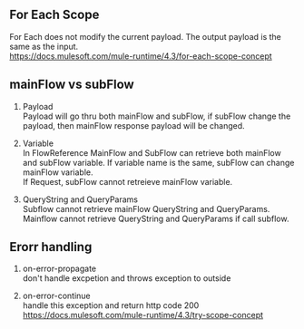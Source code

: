## For Each Scope 
For Each does not modify the current payload. The output payload is the same as the input.  
https://docs.mulesoft.com/mule-runtime/4.3/for-each-scope-concept 

## mainFlow vs subFlow
1. Payload  
Payload will go thru both mainFlow and subFlow, if subFlow change the payload, then mainFlow response payload will be changed.   

2. Variable  
In FlowReference MainFlow and SubFlow can retrieve both mainFlow and subFlow variable. If variable name is the same, subFlow can change mainFlow variable.   
If Request, subFlow cannot retreieve mainFlow variable.   

3. QueryString and QueryParams  
Subflow cannot retrieve mainFlow QueryString and QueryParams. Mainflow cannot retrieve QueryString and QueryParams if call subflow.   

## Erorr handling
1. on-error-propagate  
don't handle excpetion and throws exception to outside   

2. on-error-continue  
handle this exception and return http code 200  
https://docs.mulesoft.com/mule-runtime/4.3/try-scope-concept  
